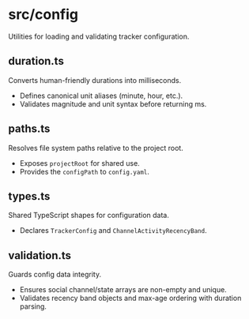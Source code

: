 # src/config

Utilities for loading and validating tracker configuration.

## duration.ts
Converts human-friendly durations into milliseconds.
- Defines canonical unit aliases (minute, hour, etc.).
- Validates magnitude and unit syntax before returning ms.

## paths.ts
Resolves file system paths relative to the project root.
- Exposes `projectRoot` for shared use.
- Provides the `configPath` to `config.yaml`.

## types.ts
Shared TypeScript shapes for configuration data.
- Declares `TrackerConfig` and `ChannelActivityRecencyBand`.

## validation.ts
Guards config data integrity.
- Ensures social channel/state arrays are non-empty and unique.
- Validates recency band objects and max-age ordering with duration parsing.

